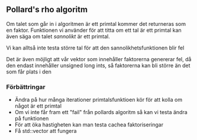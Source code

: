 <h2>Pollard's rho algoritm</h2>
Om talet som går in i algoritmen är ett primtal kommer det returneras som en faktor.
Funktionen vi använder för att titta om ett tal är ett primtal kan även säga om talet
<em>sannolikt</em> är ett primtal.

Vi kan alltså inte testa större tal för att den sannolikhetsfunktionen blir fel

Det är även möjligt att vår vektor som innehåller faktorerna genererar fel, då den endast
innehåller unsigned long ints, så faktorerna kan bli större än det som får plats i den

<h3>Förbättringar</h3>
<ul>
<li>Ändra på hur många iterationer primtalsfunktioen kör för att kolla om något är ett primtal</li>
<li>Om vi inte får fram ett "fail" från pollards algoritm så kan vi testa ändra på funktionen</li>
<li>För att öka hastigheten kan man testa cachea faktoriseringar</li>
<li>Få std::vector<mpz_t> att fungera</li>
</ul>


